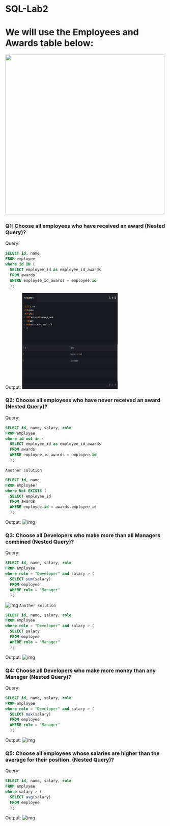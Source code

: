 # SQL-Lab2

# We will use the Employees and Awards table below:

 <img src="Lab2.png" width="500" height="500">

### Q1: Choose all employees who have received an award (Nested Query)?
Query: 
```sql
SELECT id, name
FROM employee
where id IN (
  SELECT employee_id as employee_id_awards
  FROM awards
  WHERE employee_id_awards = employee.id
  );
```
Output:
<img src="https://github.com/RakanMohammedM/SQL-Lab2/blob/main/Q1.png" width="300" height="300">
 

### Q2: Choose all employees who have never received an award (Nested Query)?
Query: 
```sql
SELECT id, name, salary, role
FROM employee
where id not in (
  SELECT employee_id as employee_id_awards
  FROM awards
  WHERE employee_id_awards = employee.id
  );
```
`Another solution`
```sql
SELECT id, name
FROM employee
where Not EXISTS (
  SELECT employee_id
  FROM awards
  WHERE employee.id = awards.employee_id
  );
```
Output:
![img](C:\Users\mc872\Desktop\sql\SQL-Lab2-Pictures\Latest\Q2)
 
### Q3: Choose all Developers who make more than all Managers combined (Nested Query)?
Query: 
```sql
SELECT id, name, salary, role
FROM employee
where role = "Developer" and salary > (
  SELECT sum(salary)
  FROM employee
  WHERE role = "Manager"
  );
```
![img](C:\Users\mc872\Desktop\sql\SQL-Lab2-Pictures\Latest\Q3_1)
`Another solution`

```sql
SELECT id, name, salary, role
FROM employee
where role = "Developer" and salary > (
  SELECT salary
  FROM employee
  WHERE role = "Manager"
  );
```
Output:
![img](C:\Users\mc872\Desktop\sql\SQL-Lab2-Pictures\Latest\Q3_2)

 
### Q4: Choose all Developers who make more money than any Manager (Nested Query)?
Query:
```sql
SELECT id, name, salary, role
FROM employee
where role = "Developer" and salary > (
  SELECT max(salary)
  FROM employee
  WHERE role = "Manager"
  );
```
Output:
![img](C:\Users\mc872\Desktop\sql\SQL-Lab2-Pictures\Latest\Q4)
 
### Q5: Choose all employees whose salaries are higher than the average for their position. (Nested Query)?
Query: 
```sql
SELECT id, name, salary, role
FROM employee
where salary > (
  SELECT avg(salary)
  FROM employee
  );
```
Output:
![img](C:\Users\mc872\Desktop\sql\SQL-Lab2-Pictures\Latest\Q5)
